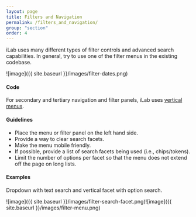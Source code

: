 ```yaml
---
layout: page
title: Filters and Navigation
permalink: /filters_and_navigation/
group: "section"
order: 4
---
```


iLab uses many different types of filter controls and advanced search capabilities. In general, try to use one of the filter menus in the existing codebase.

![image]({{ site.baseurl }}/images/filter-dates.png)

#### Code
For secondary and tertiary navigation and filter panels, iLab uses [vertical menus](http://semantic-ui.com/collections/menu.html#vertical-menu).

#### Guidelines
- Place the menu or filter panel on the left hand side.
- Provide a way to clear search facets.
- Make the menu mobile friendly.
- If possible, provide a list of search facets being used (i.e., chips/tokens).
- Limit the number of options per facet so that the menu does not extend off the page on long lists.

#### Examples
Dropdown with text search and vertical facet with option search.

![image]({{ site.baseurl }}/images/filter-search-facet.png)![image]({{ site.baseurl }}/images/filter-menu.png)


